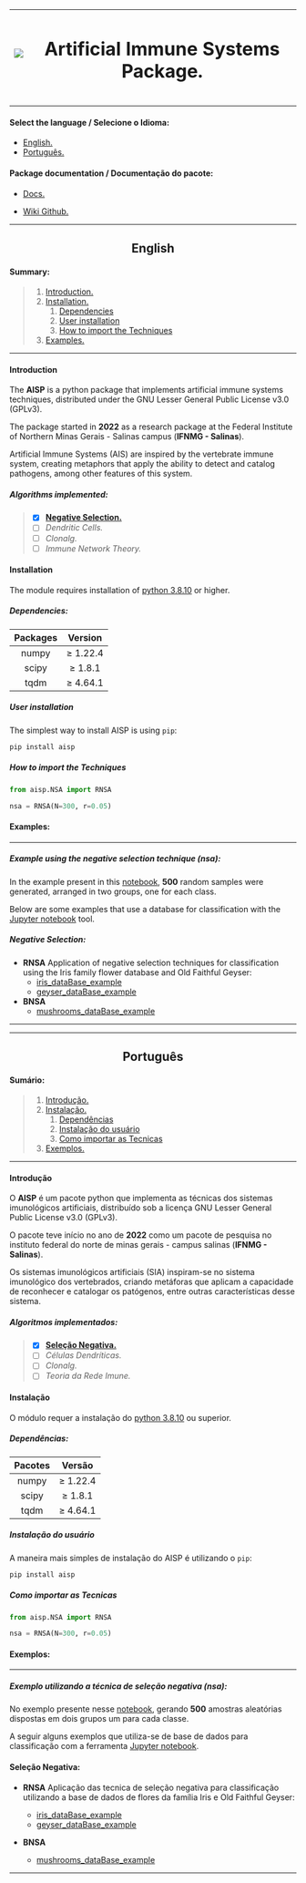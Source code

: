 <div align = center> 

|    <img src='https://ais-package.github.io/assets/images/logo-7b415c6841a3ed8a760eff38ecd996b8.svg'/>   |     <h1 class='text-title' align=center>**Artificial Immune Systems Package.**</h1>  |
|:-------------:|:-------------:|

</div>

---

#### Select the language / Selecione o Idioma:

<div class='language-options'>

* [English.](#english)
* [Português.](#português)

</div>

#### Package documentation / Documentação do pacote:

* [Docs.](https://ais-package.github.io/docs/intro)

* [Wiki Github.](https://github.com/AIS-Package/aisp/wiki)

---

<section id='english'>
<div align = center> 

## English

</div>

#### Summary:

> 1. [Introduction.](#introduction)
> 2. [Installation.](#installation)
>    1. [Dependencies](#dependencies)
>    2. [User installation](#user-installation)
>    3. [How to import the Techniques](#how-to-import-the-techniques)
> 3. [Examples.](#examples)

---
<section id='introduction'>

#### Introduction

The **AISP** is a python package that implements artificial immune systems techniques, distributed under the GNU Lesser General Public License v3.0 (GPLv3).

The package started in **2022** as a research package at the Federal Institute of Northern Minas Gerais - Salinas campus (**IFNMG - Salinas**).


Artificial Immune Systems (AIS) are inspired by the vertebrate immune system, creating metaphors that apply the ability to detect and catalog pathogens, among other features of this system.

##### Algorithms implemented:

> - [x] [**Negative Selection.**](https://ais-package.github.io/docs/aisp-techniques/Negative%20Selection/)
> - [ ] *Dendritic Cells.*
> - [ ] *Clonalg.*
> - [ ] *Immune Network Theory.*

</section>

<section id='installation'>

#### **Installation**

The module requires installation of [python 3.8.10](https://www.python.org/downloads/) or higher.

<section id='dependencies'>

##### **Dependencies:**
<div align = center> 


|    Packages   |     Version   |
|:-------------:|:-------------:|
|    numpy      |    ≥ 1.22.4   |
|    scipy      |    ≥ 1.8.1    |
|    tqdm       |    ≥ 4.64.1   |

</div>

</section>
<section id='user-installation'>

##### **User installation**

The simplest way to install AISP is using ``pip``:

```Bash
pip install aisp
```

</section>
<section id='how-to-import-the-techniques'>

##### **How to import the Techniques**

``` Python
from aisp.NSA import RNSA

nsa = RNSA(N=300, r=0.05)
```

</section>
</section>
<section id='examples'>

#### Examples:

---

##### Example using the negative selection technique (**nsa**):

In the example present in this [notebook](https://github.com/AIS-Package/aisp/blob/main/examples/RNSA/example_with_randomly_generated_dataset-en.ipynb), **500** random samples were generated, arranged in two groups, one for each class.

Below are some examples that use a database for classification with the [Jupyter notebook](https://jupyter.org/) tool.


##### **Negative Selection:**

+ **RNSA** Application of negative selection techniques for classification using the Iris family flower database and Old Faithful Geyser:
    + [iris_dataBase_example](https://github.com/AIS-Package/aisp/blob/main/examples/RNSA/iris_dataBase_example_en.ipynb)
    + [geyser_dataBase_example](https://github.com/AIS-Package/aisp/blob/main/examples/RNSA/geyser_dataBase_example_en.ipynb)
+ **BNSA** 
    + [mushrooms_dataBase_example](https://github.com/AIS-Package/aisp/blob/main/examples/BNSA/mushrooms_dataBase_example_en.ipynb)

---


</section>
</section>

---

<section id='português'>
<div align = center> 

## Português

</div>

#### Sumário:

> 1. [Introdução.](#introdução)
> 2. [Instalação.](#instalação)
>    1. [Dependências](#dependências)
>    2. [Instalação do usuário](#instalação-do-usuário)
>    3. [Como importar as Tecnicas](#como-importar-as-tecnicas)
> 3. [Exemplos.](#exemplos)

---
<section id='introdução'>

#### Introdução

O **AISP** é um pacote python que implementa as técnicas dos sistemas imunológicos artificiais, distribuído sob a licença GNU Lesser General Public License v3.0 (GPLv3).

O pacote teve início no ano de **2022** como um pacote de pesquisa no instituto federal do norte de minas gerais - campus salinas (**IFNMG - Salinas**).

Os sistemas imunológicos artificiais (SIA) inspiram-se no sistema imunológico dos vertebrados, criando metáforas que aplicam a capacidade de reconhecer e catalogar os patógenos, entre outras características desse sistema.

##### Algoritmos implementados:

> - [x] [**Seleção Negativa.**](https://ais-package.github.io/docs/aisp-techniques/Negative%20Selection/)
> - [ ] *Células Dendríticas.*
> - [ ] *Clonalg.*
> - [ ] *Teoria da Rede Imune.*

</section>

<section id='introdução'>

#### **Instalação**


O módulo requer a instalação do [python 3.8.10](https://www.python.org/downloads/) ou superior.

<section id='dependências'>

##### **Dependências:**
<div align = center> 

|    Pacotes    |     Versão    |
|:-------------:|:-------------:|
|    numpy      |    ≥ 1.22.4   |
|    scipy      |    ≥ 1.8.1    |
|    tqdm       |    ≥ 4.64.1   |

</div>
</section>

<section id='instalação-do-usuário'>

##### **Instalação do usuário**

A maneira mais simples de instalação do AISP é utilizando o ``pip``:

```Bash
pip install aisp
```

</section>

<section id='como-importar-as-tecnicas'>

##### **Como importar as Tecnicas**

``` Python
from aisp.NSA import RNSA

nsa = RNSA(N=300, r=0.05)
```

</section>
</section>
<section id='exemplos'>

#### Exemplos:

---

##### Exemplo utilizando a técnica de seleção negativa (**nsa**):

No exemplo presente nesse [notebook](https://github.com/AIS-Package/aisp/blob/main/examples/RNSA/example_with_randomly_generated_dataset-pt.ipynb), gerando **500** amostras aleatórias dispostas em dois grupos um para cada classe.

A seguir alguns exemplos que utiliza-se de base de dados para classificação com a ferramenta [Jupyter notebook](https://jupyter.org/).

#### **Seleção Negativa:**

+ **RNSA** Aplicação das tecnica de seleção negativa para classificação utilizando a base de dados de flores da família Iris e Old Faithful Geyser:
    + [iris_dataBase_example](https://github.com/AIS-Package/aisp/blob/main/examples/RNSA/iris_dataBase_example_pt-br.ipynb)
    + [geyser_dataBase_example](https://github.com/AIS-Package/aisp/blob/main/examples/RNSA/geyser_dataBase_example_pt-br.ipynb)

+ **BNSA** 
    + [mushrooms_dataBase_example](https://github.com/AIS-Package/aisp/blob/main/examples/BNSA/mushrooms_dataBase_example_en.ipynb)


---

</section>
</section>